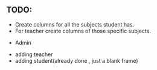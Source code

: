 ## TODO:
- Create columns for all the subjects student has.
- For teacher create columns of those specific subjects.
* Admin
- adding teacher 
- adding student(already done , just a blank frame)
